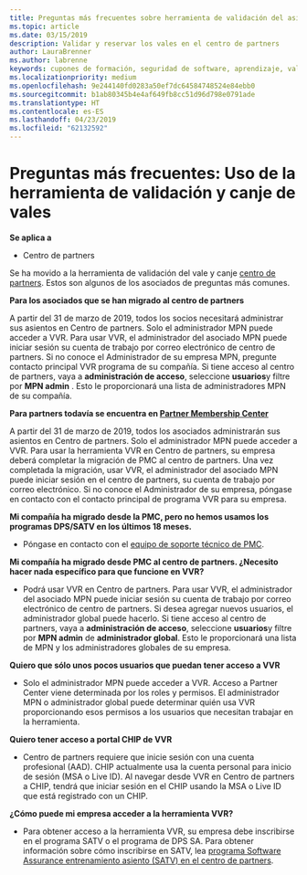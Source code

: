 ```yaml
---
title: Preguntas más frecuentes sobre herramienta de validación del asiento | Centro de partners
ms.topic: article
ms.date: 03/15/2019
description: Validar y reservar los vales en el centro de partners
author: LauraBrenner
ms.author: labrenne
keywords: cupones de formación, seguridad de software, aprendizaje, validación los cupones, asiento de reserva
ms.localizationpriority: medium
ms.openlocfilehash: 9e244140fd0283a50ef7dc64584748524e84ebb0
ms.sourcegitcommit: b1ab80345b4e4af649fb8cc51d96d798e0791ade
ms.translationtype: HT
ms.contentlocale: es-ES
ms.lasthandoff: 04/23/2019
ms.locfileid: "62132592"
---
```

# <a name="faq-using-the-voucher-validation-and-redemption-tool"></a>Preguntas más frecuentes: Uso de la herramienta de validación y canje de vales 

**Se aplica a**

- Centro de partners

Se ha movido a la herramienta de validación del vale y canje [centro de partners](https://partner.microsoft.com/en-us/pcv/dashboard/overview). Estos son algunos de los asociados de preguntas más comunes. 

**Para los asociados que se han migrado al centro de partners**

 A partir del 31 de marzo de 2019, todos los socios necesitará administrar sus asientos en Centro de partners. Solo el administrador MPN puede acceder a VVR. Para usar VVR, el administrador del asociado MPN puede iniciar sesión su cuenta de trabajo por correo electrónico de centro de partners. Si no conoce el Administrador de su empresa MPN, pregunte contacto principal VVR programa de su compañía.  Si tiene acceso al centro de partners, vaya a **administración de acceso**, seleccione **usuarios**y filtre por **MPN admin** . Esto le proporcionará una lista de administradores MPN de su compañía.  

**Para partners todavía se encuentra en [Partner Membership Center](https://partner.microsoft.com/)**

A partir del 31 de marzo de 2019, todos los asociados administrarán sus asientos en Centro de partners. Solo el administrador MPN puede acceder a VVR. Para usar la herramienta VVR en Centro de partners, su empresa deberá completar la migración de PMC al centro de partners. Una vez completada la migración, usar VVR, el administrador del asociado MPN puede iniciar sesión en el centro de partners, su cuenta de trabajo por correo electrónico. Si no conoce el Administrador de su empresa, póngase en contacto con el contacto principal de programa VVR para su empresa.  


**Mi compañía ha migrado desde la PMC, pero no hemos usamos los programas DPS/SATV en los últimos 18 meses.**

- Póngase en contacto con el [equipo de soporte técnico de PMC](mailto:proghelp@microsoft.com). 


**Mi compañía ha migrado desde PMC al centro de partners. ¿Necesito hacer nada específico para que funcione en VVR?** 

- Podrá usar VVR en Centro de partners.  Para usar VVR, el administrador del asociado MPN puede iniciar sesión su cuenta de trabajo por correo electrónico de centro de partners. Si desea agregar nuevos usuarios, el administrador global puede hacerlo. Si tiene acceso al centro de partners, vaya a **administración de acceso**, seleccione **usuarios**y filtre por **MPN admin** de **administrador global**. Esto le proporcionará una lista de MPN y los administradores globales de su empresa.  

**Quiero que sólo unos pocos usuarios que puedan tener acceso a VVR**

- Solo el administrador MPN puede acceder a VVR. Acceso a Partner Center viene determinada por los roles y permisos. El administrador MPN o administrador global puede determinar quién usa VVR proporcionando esos permisos a los usuarios que necesitan trabajar en la herramienta.

**Quiero tener acceso a portal CHIP de VVR**

- Centro de partners requiere que inicie sesión con una cuenta profesional (AAD).  CHIP actualmente usa la cuenta personal para inicio de sesión (MSA o Live ID).  Al navegar desde VVR en Centro de partners a CHIP, tendrá que iniciar sesión en el CHIP usando la MSA o Live ID que está registrado con un CHIP.

**¿Cómo puede mi empresa acceder a la herramienta VVR?**

- Para obtener acceso a la herramienta VVR, su empresa debe inscribirse en el programa SATV o el programa de DPS SA.
Para obtener información sobre cómo inscribirse en SATV, lea [programa Software Assurance entrenamiento asiento (SATV) en el centro de partners](software-assurance-satv.md).
 <!--
For information on how to enroll in Software Assurance DPS programs, read [Software Assurance programs in Partner Center](software-assurance-dps.md).-->